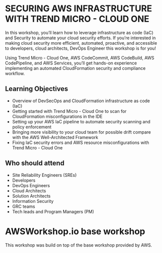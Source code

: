 # SECURING AWS INFRASTRUCTURE WITH TREND MICRO - CLOUD ONE

In this workshop, you’ll learn how to leverage infrastructure as code (IaC) and Security to automate your cloud security efforts. If you’re interested in making cloud security more efficient, automated, proactive, and accessible to developers, cloud architects, DevOps Engineer this workshop is for you!

Using Trend Micro - Cloud One, AWS CodeCommit, AWS CodeBuild, AWS CodePipeline, and AWS Services, you’ll get hands-on experience implementing an automated CloudFormation security and compliance workflow.


## Learning Objectives
- Overview of DevSecOps and CloudFormation infrastructure as code (IaC)
- Getting started with Trend Micro - Cloud One to scan for CloudFormation misconfigurations in the IDE
- Setting up your AWS IaC pipeline to automate security scanning and policy enforcement
- Bringing more visibility to your cloud team for possible drift compare with the AWS Well-Architected Framework
- Fixing IaC security errors and AWS resource misconfigurations with Trend Micro - Cloud One

## Who should attend
- Site Reliability Engineers (SREs)
- Developers
- DevOps Engineers
- Cloud Architects
- Solution Architects
- Information Security
- GRC teams
- Tech leads and Program Managers (PM)

# AWSWorkshop.io base workshop 
This workshop was build on top of the base workshop provided by AWS. 


